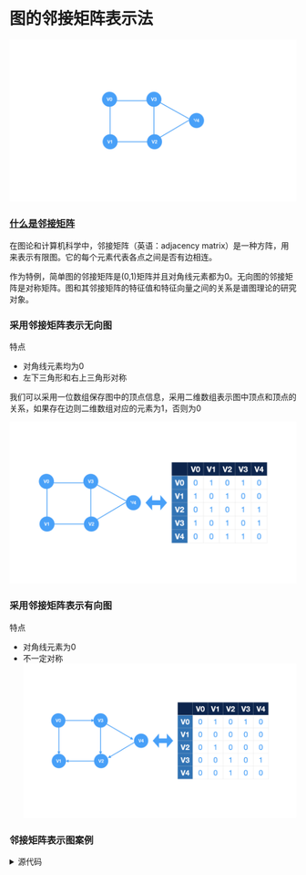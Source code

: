 # 图的邻接矩阵表示法

![无向图](../../images/graph/example_graph.png)

### [什么是邻接矩阵](https://zh.wikipedia.org/wiki/%E9%82%BB%E6%8E%A5%E7%9F%A9%E9%98%B5)
在图论和计算机科学中，邻接矩阵（英语：adjacency matrix）是一种方阵，用来表示有限图。它的每个元素代表各点之间是否有边相连。

作为特例，简单图的邻接矩阵是(0,1)矩阵并且对角线元素都为0。无向图的邻接矩阵是对称矩阵。图和其邻接矩阵的特征值和特征向量之间的关系是谱图理论的研究对象。


### 采用邻接矩阵表示无向图
特点
* 对角线元素均为0
* 左下三角形和右上三角形对称

我们可以采用一位数组保存图中的顶点信息，采用二维数组表示图中顶点和顶点的关系，如果存在边则二维数组对应的元素为1，否则为0

![无向图](../../images/graph/图的邻接矩阵表示法_无向图.png)

### 采用邻接矩阵表示有向图
特点
* 对角线元素为0
* 不一定对称
![无向图](../../images/graph/图的邻接矩阵表示法_有向图.png)

### 邻接矩阵表示图案例

<details>
<summary>源代码</summary>

``` c
#include <assert.h>
#include <stdbool.h>

#define VERTEX_NUM 5 //顶点的数量
typedef char ElemType;
typedef struct {
    ElemType vertex[VERTEX_NUM]; //存储顶点的一维数组
    int edge[VERTEX_NUM][VERTEX_NUM]; //存储顶点之间关系的邻接矩阵
} Graph;

void test() {
    Graph graph;
    /* init vertexes */
    for (int i = 0; i < VERTEX_NUM; ++i) {
        graph.vertex[i] = 'A' + i;
    }

    int matrix[VERTEX_NUM][VERTEX_NUM] = {
            {0, 1, 0, 1, 0},
            {1, 0, 1, 1, 0},
            {0, 1, 0, 0, 1},
            {1, 1, 0, 0, 1},
            {0, 0, 1, 1, 0}
    };
}

int main() {
    test();
    return 0;
}
```
</details>